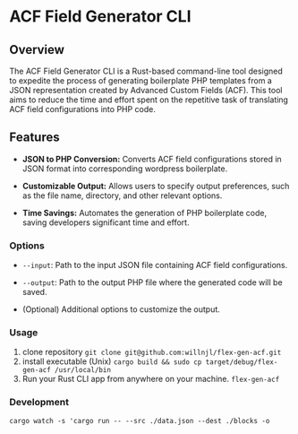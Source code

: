 # ACF Field Generator CLI

## Overview

The ACF Field Generator CLI is a Rust-based command-line tool designed to expedite the process of generating boilerplate PHP templates from a JSON representation created by Advanced Custom Fields (ACF). This tool aims to reduce the time and effort spent on the repetitive task of translating ACF field configurations into PHP code.

## Features

- **JSON to PHP Conversion:** Converts ACF field configurations stored in JSON format into corresponding wordpress boilerplate.
  
- **Customizable Output:** Allows users to specify output preferences, such as the file name, directory, and other relevant options.

- **Time Savings:** Automates the generation of PHP boilerplate code, saving developers significant time and effort.

### Options

- `--input`: Path to the input JSON file containing ACF field configurations.
  
- `--output`: Path to the output PHP file where the generated code will be saved.

- (Optional) Additional options to customize the output.



### Usage


1. clone repository
    `git clone git@github.com:willnjl/flex-gen-acf.git`
2. install executable (Unix)
    `cargo build && sudo cp target/debug/flex-gen-acf /usr/local/bin`
3. Run your Rust CLI app from anywhere on your machine.
   `flex-gen-acf`

### Development
```shell 
cargo watch -s 'cargo run -- --src ./data.json --dest ./blocks -o
```  

